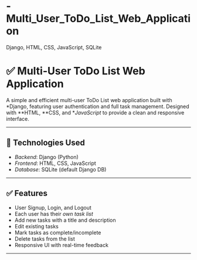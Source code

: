 # - Multi_User_ToDo_List_Web_Application
Django, HTML, CSS, JavaScript, SQLite 

# ✅ Multi-User ToDo List Web Application

A simple and efficient multi-user ToDo List web application built with *Django, featuring user authentication and full task management. Designed with **HTML, **CSS, and **JavaScript* to provide a clean and responsive interface.

---

## 🔧 Technologies Used

- *Backend*: Django (Python)
- *Frontend*: HTML, CSS, JavaScript
- *Database*: SQLite (default Django DB)

---

## ✅ Features

- User Signup, Login, and Logout
- Each user has their *own task list*
- Add new tasks with a title and description
- Edit existing tasks
- Mark tasks as complete/incomplete
- Delete tasks from the list
- Responsive UI with real-time feedback

---
